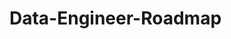 # Data-Engineer-Roadmap

[Certificates]: https://drive.google.com/drive/folders/1FxzO5JPZ-2RQlWdCYk5rV9zvMsZK8o3v
